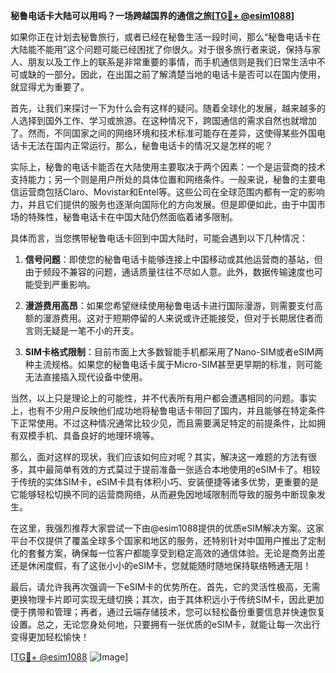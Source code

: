 **秘鲁电话卡大陆可以用吗？一场跨越国界的通信之旅[[TG💪+ @esim1088](https://t.me/s/esim1088)]**

如果你正在计划去秘鲁旅行，或者已经在秘鲁生活一段时间，那么“秘鲁电话卡在大陆能不能用”这个问题可能已经困扰了你很久。对于很多旅行者来说，保持与家人、朋友以及工作上的联系是非常重要的事情，而手机通信则是我们日常生活中不可或缺的一部分。因此，在出国之前了解清楚当地的电话卡是否可以在国内使用，就显得尤为重要了。

首先，让我们来探讨一下为什么会有这样的疑问。随着全球化的发展，越来越多的人选择到国外工作、学习或旅游。在这种情况下，跨国通信的需求自然也就增加了。然而，不同国家之间的网络环境和技术标准可能存在差异，这使得某些外国电话卡无法在国内正常运行。那么，秘鲁电话卡的情况又是怎样的呢？

实际上，秘鲁的电话卡能否在大陆使用主要取决于两个因素：一个是运营商的技术支持能力；另一个则是用户所处的具体位置和网络条件。一般来说，秘鲁的主要电信运营商包括Claro、Movistar和Entel等。这些公司在全球范围内都有一定的影响力，并且它们提供的服务也逐渐向国际化的方向发展。但是即便如此，由于中国市场的特殊性，秘鲁电话卡在中国大陆仍然面临着诸多限制。

具体而言，当您携带秘鲁电话卡回到中国大陆时，可能会遇到以下几种情况：

1. **信号问题**：即使您的秘鲁电话卡能够连接上中国移动或其他运营商的基站，但由于频段不兼容的问题，通话质量往往不尽如人意。此外，数据传输速度也可能受到严重影响。
   
2. **漫游费用高昂**：如果您希望继续使用秘鲁电话卡进行国际漫游，则需要支付高额的漫游费用。这对于短期停留的人来说或许还能接受，但对于长期居住者而言则无疑是一笔不小的开支。

3. **SIM卡格式限制**：目前市面上大多数智能手机都采用了Nano-SIM或者eSIM两种主流规格。如果您的秘鲁电话卡属于Micro-SIM甚至更早期的标准，则可能无法直接插入现代设备中使用。

当然，以上只是理论上的可能性，并不代表所有用户都会遭遇相同的问题。事实上，也有不少用户反映他们成功地将秘鲁电话卡带回了国内，并且能够在特定条件下正常使用。不过这种情况通常比较少见，而且需要满足特定的前提条件，比如拥有双模手机、具备良好的地理环境等。

那么，面对这样的现状，我们应该如何应对呢？其实，解决这一难题的方法有很多，其中最简单有效的方式莫过于提前准备一张适合本地使用的eSIM卡了。相较于传统的实体SIM卡，eSIM卡具有体积小巧、安装便捷等诸多优势，更重要的是它能够轻松切换不同的运营商网络，从而避免因地域限制而导致的服务中断现象发生。

在这里，我强烈推荐大家尝试一下由@esim1088提供的优质eSIM解决方案。这家平台不仅提供了覆盖全球多个国家和地区的服务，还特别针对中国用户推出了定制化的套餐方案，确保每一位客户都能享受到稳定高效的通信体验。无论是商务出差还是休闲度假，有了这张小小的eSIM卡，您就能随时随地保持联络畅通无阻！

最后，请允许我再次强调一下eSIM卡的优势所在。首先，它的灵活性极高，无需更换物理卡片即可实现无缝切换；其次，由于其体积远小于传统SIM卡，因此更加便于携带和管理；再者，通过云端存储技术，您可以轻松备份重要信息并快速恢复设置。总之，无论您身处何地，只要拥有一张优质的eSIM卡，就能让每一次出行变得更加轻松愉快！

[[TG💪+ @esim1088](https://t.me/s/esim1088) ![Image](https://i.postimg.cc/4NQfJmqS/Snipaste-2025-05-13-00-14-12.png)]